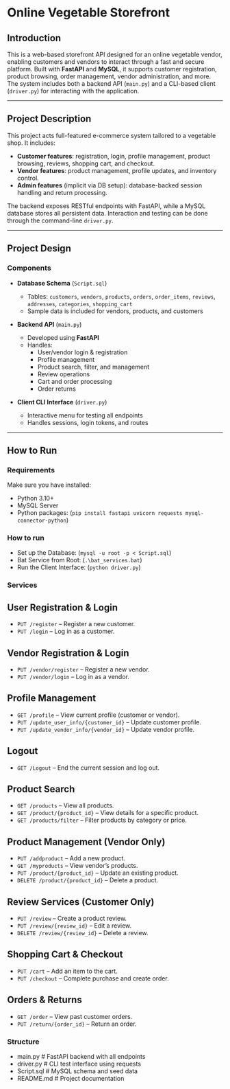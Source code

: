 # Online Vegetable Storefront

## Introduction

This is a web-based storefront API designed for an online vegetable vendor, enabling customers and vendors to interact through a fast and secure platform. Built with **FastAPI** and **MySQL**, it supports customer registration, product browsing, order management, vendor administration, and more. The system includes both a backend API (`main.py`) and a CLI-based client (`driver.py`) for interacting with the application.

---

## Project Description

This project acts full-featured e-commerce system tailored to a vegetable shop. It includes:

- **Customer features**: registration, login, profile management, product browsing, reviews, shopping cart, and checkout.
- **Vendor features**: product management, profile updates, and inventory control.
- **Admin features** (implicit via DB setup): database-backed session handling and return processing.

The backend exposes RESTful endpoints with FastAPI, while a MySQL database stores all persistent data. Interaction and testing can be done through the command-line `driver.py`.

---

## Project Design

### Components

- **Database Schema** (`Script.sql`)
  - Tables: `customers`, `vendors`, `products`, `orders`, `order_items`, `reviews`, `addresses`, `categories`, `shopping_cart`
  - Sample data is included for vendors, products, and customers

- **Backend API** (`main.py`)
  - Developed using **FastAPI**
  - Handles:
    - User/vendor login & registration
    - Profile management
    - Product search, filter, and management
    - Review operations
    - Cart and order processing
    - Order returns

- **Client CLI Interface** (`driver.py`)
  - Interactive menu for testing all endpoints
  - Handles sessions, login tokens, and routes

---

## How to Run

### Requirements

Make sure you have installed:

- Python 3.10+
- MySQL Server
- Python packages: (`pip install fastapi uvicorn requests mysql-connector-python`)

### How to run

- Set up the Database: (`mysql -u root -p < Script.sql`)
- Bat Service from Root: (`.\bat_services.bat`)
- Run the Client Interface: (`python driver.py`)

### Services

## User Registration & Login
- `PUT /register` – Register a new customer.
- `PUT /login` – Log in as a customer.

## Vendor Registration & Login
- `PUT /vendor/register` – Register a new vendor.
- `PUT /vendor/login` – Log in as a vendor.

## Profile Management
- `GET /profile` – View current profile (customer or vendor).
- `PUT /update_user_info/{customer_id}` – Update customer profile.
- `PUT /update_vendor_info/{vendor_id}` – Update vendor profile.

## Logout
- `GET /Logout` – End the current session and log out.

## Product Search
- `GET /products` – View all products.
- `GET /product/{product_id}` – View details for a specific product.
- `GET /products/filter` – Filter products by category or price.

## Product Management (Vendor Only)
- `PUT /addproduct` – Add a new product.
- `GET /myproducts` – View vendor’s products.
- `PUT /product/{product_id}` – Update an existing product.
- `DELETE /product/{product_id}` – Delete a product.

## Review Services (Customer Only)
- `PUT /review` – Create a product review.
- `PUT /review/{review_id}` – Edit a review.
- `DELETE /review/{review_id}` – Delete a review.

## Shopping Cart & Checkout
- `PUT /cart` – Add an item to the cart.
- `PUT /checkout` – Complete purchase and create order.

## Orders & Returns
- `GET /order` – View past customer orders.
- `PUT /return/{order_id}` – Return an order.



### Structure

- main.py         # FastAPI backend with all endpoints
- driver.py       # CLI test interface using requests
- Script.sql      # MySQL schema and seed data
- README.md       # Project documentation
